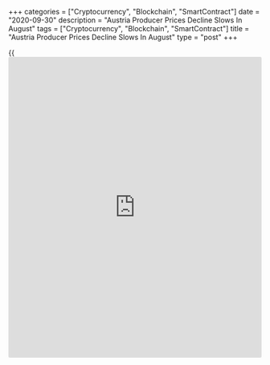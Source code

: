 +++
categories = ["Cryptocurrency", "Blockchain", "SmartContract"]
date = "2020-09-30"
description = "Austria Producer Prices Decline Slows In August"
tags = ["Cryptocurrency", "Blockchain", "SmartContract"]
title = "Austria Producer Prices Decline Slows In August"
type = "post"
+++

{{<iframe id="large-banner" src="https://www.bounty.group/#slide=21.0" width="100%" height="600" scrolling="no" style="border: 0px solid rgb(216, 221, 230); border-radius: 3px;">}}

Austria's producer prices declined at a softer pace in August, figures
from Statistics Austria showed on Wednesday.

The producer price index declined 1.9 percent year-on-year in August,
following a 2.1 percent fall in July and June.

The decline in producer prices was mainly driven by a fall in energy
prices and intermediate goods by 5.7 percent and 2.3 percent,
respectively.

Meanwhile, prices for capital goods rose 0.6 percent in August and those
for consumer goods increased 0.7 percent.

On a monthly basis, producer prices remained unchanged in August, after
a 0.1 percent increase in the preceding month.

For comments and feedback [contact](https://www.playgroundfx.com/contact/): editorial@rtt[news](https://www.letsplayfx.com/blog/forex-news-website/).com

[Economic News][1]

 **What parts of the world are seeing the best (and worst) economic
performances lately? Click[here][2] to check out our [Econ Scorecard][2]
and find out! See up-to-the-moment [ranking](https://www.playgroundfx.com/blog/crypto-exchange-ranking/)s for the best and worst
performers in [GDP][3], [unemployment rate][4], [inflation][2] and much
more.**

   1. www.rtt[news](https://www.letsplayfx.com/blog/forex-news-website/).com/Content/EconomicNews.aspx
   2. www.rtt[news](https://www.letsplayfx.com/blog/forex-news-website/).com/economic-scorecard/world-rank/CPI/highest-performance.aspx
   3. www.rtt[news](https://www.letsplayfx.com/blog/forex-news-website/).com/economic-scorecard/world-rank/GDP/highest-performance.aspx
   4. www.rtt[news](https://www.letsplayfx.com/blog/forex-news-website/).com/economic-scorecard/world-rank/unemployment-rate/lowest-performance.aspx